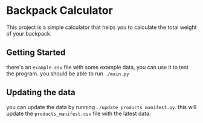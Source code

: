 # Backpack Calculator

This project is a simple calculator that helps you to calculate the total weight of your backpack.

## Getting Started
there's an `example.csv` file with some example data, you can use it to test the program.
you should be able to run `./main.py`

## Updating the data
you can update the data by running `./update_products_manifest.py`.
this will update the `products_manifest.csv` file with the latest data.

